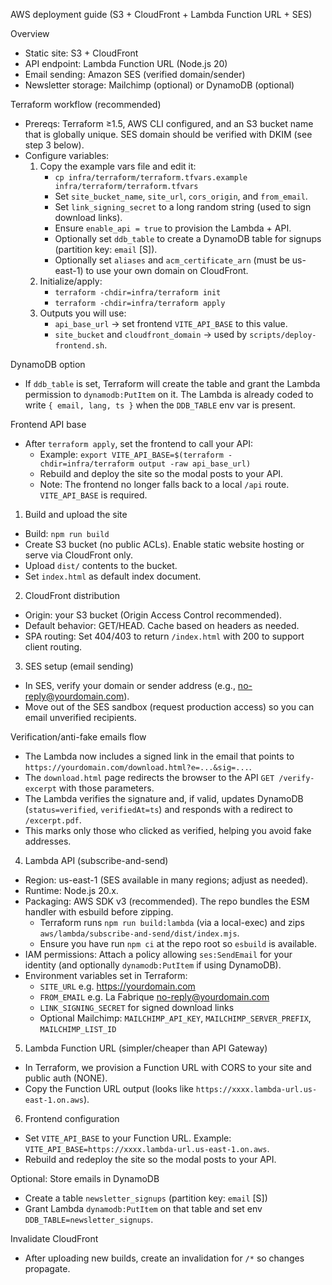 AWS deployment guide (S3 + CloudFront + Lambda Function URL + SES)

Overview
- Static site: S3 + CloudFront
- API endpoint: Lambda Function URL (Node.js 20)
- Email sending: Amazon SES (verified domain/sender)
- Newsletter storage: Mailchimp (optional) or DynamoDB (optional)

Terraform workflow (recommended)
- Prereqs: Terraform ≥1.5, AWS CLI configured, and an S3 bucket name that is globally unique. SES domain should be verified with DKIM (see step 3 below).
- Configure variables:
  1) Copy the example vars file and edit it:
     - `cp infra/terraform/terraform.tfvars.example infra/terraform/terraform.tfvars`
     - Set `site_bucket_name`, `site_url`, `cors_origin`, and `from_email`.
     - Set `link_signing_secret` to a long random string (used to sign download links).
     - Ensure `enable_api = true` to provision the Lambda + API.
     - Optionally set `ddb_table` to create a DynamoDB table for signups (partition key: `email` [S]).
     - Optionally set `aliases` and `acm_certificate_arn` (must be us-east-1) to use your own domain on CloudFront.
  2) Initialize/apply:
     - `terraform -chdir=infra/terraform init`
     - `terraform -chdir=infra/terraform apply`
  3) Outputs you will use:
     - `api_base_url` → set frontend `VITE_API_BASE` to this value.
     - `site_bucket` and `cloudfront_domain` → used by `scripts/deploy-frontend.sh`.

DynamoDB option
- If `ddb_table` is set, Terraform will create the table and grant the Lambda permission to `dynamodb:PutItem` on it. The Lambda is already coded to write `{ email, lang, ts }` when the `DDB_TABLE` env var is present.

Frontend API base
- After `terraform apply`, set the frontend to call your API:
  - Example: `export VITE_API_BASE=$(terraform -chdir=infra/terraform output -raw api_base_url)`
  - Rebuild and deploy the site so the modal posts to your API.
  - Note: The frontend no longer falls back to a local `/api` route. `VITE_API_BASE` is required.

1) Build and upload the site
- Build: `npm run build`
- Create S3 bucket (no public ACLs). Enable static website hosting or serve via CloudFront only.
- Upload `dist/` contents to the bucket.
- Set `index.html` as default index document.

2) CloudFront distribution
- Origin: your S3 bucket (Origin Access Control recommended).
- Default behavior: GET/HEAD. Cache based on headers as needed.
- SPA routing: Set 404/403 to return `/index.html` with 200 to support client routing.

3) SES setup (email sending)
- In SES, verify your domain or sender address (e.g., no-reply@yourdomain.com).
- Move out of the SES sandbox (request production access) so you can email unverified recipients.

Verification/anti-fake emails flow
- The Lambda now includes a signed link in the email that points to `https://yourdomain.com/download.html?e=...&sig=...`.
- The `download.html` page redirects the browser to the API `GET /verify-excerpt` with those parameters.
- The Lambda verifies the signature and, if valid, updates DynamoDB (`status=verified`, `verifiedAt=ts`) and responds with a redirect to `/excerpt.pdf`.
- This marks only those who clicked as verified, helping you avoid fake addresses.

4) Lambda API (subscribe-and-send)
- Region: us-east-1 (SES available in many regions; adjust as needed).
- Runtime: Node.js 20.x.
- Packaging: AWS SDK v3 (recommended). The repo bundles the ESM handler with esbuild before zipping.
  - Terraform runs `npm run build:lambda` (via a local-exec) and zips `aws/lambda/subscribe-and-send/dist/index.mjs`.
  - Ensure you have run `npm ci` at the repo root so `esbuild` is available.
- IAM permissions: Attach a policy allowing `ses:SendEmail` for your identity (and optionally `dynamodb:PutItem` if using DynamoDB).
- Environment variables set in Terraform:
  - `SITE_URL` e.g. https://yourdomain.com
  - `FROM_EMAIL` e.g. La Fabrique <no-reply@yourdomain.com>
  - `LINK_SIGNING_SECRET` for signed download links
  - Optional Mailchimp: `MAILCHIMP_API_KEY`, `MAILCHIMP_SERVER_PREFIX`, `MAILCHIMP_LIST_ID`

5) Lambda Function URL (simpler/cheaper than API Gateway)
- In Terraform, we provision a Function URL with CORS to your site and public auth (NONE).
- Copy the Function URL output (looks like `https://xxxx.lambda-url.us-east-1.on.aws`).

6) Frontend configuration
- Set `VITE_API_BASE` to your Function URL. Example: `VITE_API_BASE=https://xxxx.lambda-url.us-east-1.on.aws`.
- Rebuild and redeploy the site so the modal posts to your API.

Optional: Store emails in DynamoDB
- Create a table `newsletter_signups` (partition key: `email` [S])
- Grant Lambda `dynamodb:PutItem` on that table and set env `DDB_TABLE=newsletter_signups`.

Invalidate CloudFront
- After uploading new builds, create an invalidation for `/*` so changes propagate.

